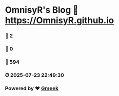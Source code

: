 # OmnisyR's Blog :link: https://OmnisyR.github.io 
### :page_facing_up: [2](https://OmnisyR.github.io/tag.html) 
### :speech_balloon: 0 
### :hibiscus: 594 
### :alarm_clock: 2025-07-23 22:49:30 
### Powered by :heart: [Gmeek](https://github.com/Meekdai/Gmeek)
